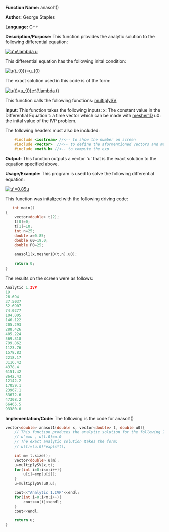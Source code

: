 **Function Name:**          anasol1()

**Author:** George Staples

**Language:** C++

**Description/Purpose:** This function provides the analytic solution to the following differential equation:

<a href="https://www.codecogs.com/eqnedit.php?latex=u'=\lambda&space;u" target="_blank"><img src="https://latex.codecogs.com/gif.latex?u'=\lambda&space;u" title="u'=\lambda u" /></a>

This differential equation has the following inital condition:

<a href="https://www.codecogs.com/eqnedit.php?latex=u(t_{0})=u_{0}" target="_blank"><img src="https://latex.codecogs.com/gif.latex?u(t_{0})=u_{0}" title="u(t_{0})=u_{0}" /></a>

The exact solution used in this code is of the form:

<a href="https://www.codecogs.com/eqnedit.php?latex=u(t)=u_{0}e^{\lambda&space;t}" target="_blank"><img src="https://latex.codecogs.com/gif.latex?u(t)=u_{0}e^{\lambda&space;t}" title="u(t)=u_{0}e^{\lambda t}" /></a>

This function calls the following functions:
[multiplySV](https://georgest347.github.io/MATH-5620/softwareManual/HW4/multiplySV) 

**Input:** This function takes the following inputs:
x: The constant value in the Differential Equation
t: a time vector which can be made with [mesher1D](https://georgest347.github.io/MATH-5620/softwareManual/HW4/mesher1D)
u0: the inital value of the IVP problem.
  
The following headers must also be included:
  ```c++
      #include <iostream> //<-- to show the number on screen
      #include <vector>  //<-- to define the aformentioned vectors and matricies
      #include <math.h> //<-- to compute the exp
  ```

**Output:** This function outputs a vector 'u' that is the exact solution to the equation specified above.
	
**Usage/Example:**
This program is used to solve the following differential equation:

<a href="https://www.codecogs.com/eqnedit.php?latex=u'=0.85u" target="_blank"><img src="https://latex.codecogs.com/gif.latex?u'=0.85u" title="u'=0.85u" /></a>

This function was initalized with the following driving code:
```c++
   int main()
{
    vector<double> t(2);
    t[0]=0;
    t[1]=10;
    int n=25;
    double x=0.85;
    double u0=19.0;
    double P0=25;
   
    anasol1(x,mesher1D(t,n),u0);
    
    return 0;
}
```

The results on the screen were as follows:

```c++
Analytic 1.IVP
19
26.694
37.5037
52.6907
74.0277
104.005
146.122
205.293
288.426
405.224
569.318
799.862
1123.76
1578.83
2218.17
3116.42
4378.4
6151.42
8642.43
12142.2
17059.1
23967.1
33672.6
47308.2
66465.5
93380.6
```

**Implementation/Code:** The following is the code for anasol1()
```c++
vector<double> anasol1(double x, vector<double> t, double u0){
    // This function produces the analytic solution for the following IVP
    // u'=xu , u(t.0)=u.0
    // The exact analytic solution takes the form:
    // u(t)=(u.0)*exp(x*t);

    int m= t.size();
    vector<double> u(m);
    u=multiplySV(x,t);
    for(int i=0;i<m;i++){
        u[i]=exp(u[i]);
    }
    u=multiplySV(u0,u);

    cout<<"Analytic 1.IVP"<<endl;
    for(int i=0;i<m;i++){
        cout<<u[i]<<endl;
    }
    cout<<endl;

    return u;
}
```
